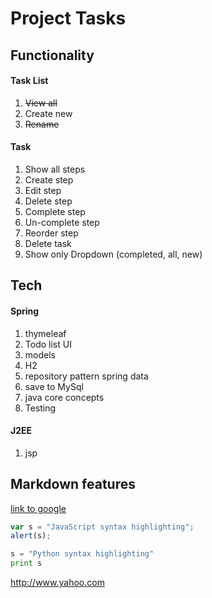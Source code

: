 # Project Tasks

## Functionality
#### Task List
1. ~~View all~~
1. Create new
1. ~~Rename~~

#### Task
1. Show all steps
1. Create step
1. Edit step
1. Delete step
1. Complete step
1. Un-complete step
1. Reorder step
1. Delete task
1. Show only Dropdown (completed, all, new)

## Tech

#### Spring
1. thymeleaf
1. Todo list UI
1. models
1. H2
1. repository pattern spring data 
1. save to MySql
1. java core concepts
1. Testing

#### J2EE
1. jsp



## Markdown features
[link to google](https://www.google.com)

```javascript
var s = "JavaScript syntax highlighting";
alert(s);
```

```python
s = "Python syntax highlighting"
print s
```

[arbitrary case-insensitive reference text]: https://www.mozilla.org
[1]: http://slashdot.org
[link text itself]: http://www.reddit.com

http://www.yahoo.com